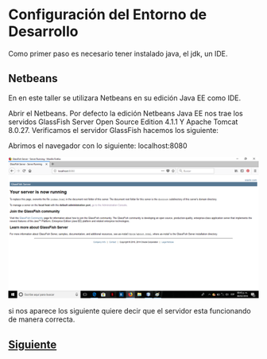 # Configuración del Entorno de Desarrollo

Como primer paso es necesario tener instalado java, el jdk, un IDE.

## Netbeans

En en este taller se utilizara Netbeans en su edición Java EE como IDE. 

Abrir el Netbeans. Por defecto la edición Netbeans Java EE nos trae los servidos GlassFish Server Open Source Edition 4.1.1
Y Apache Tomcat 8.0.27. Verificamos el servidor GlassFish hacemos los siguiente:

Abrimos el navegador con lo siguiente: localhost:8080

![server](Imagenes/server.png)

si nos aparece los siguiente quiere decir que el servidor esta funcionando de manera correcta.

## [Siguiente](page3.md)
